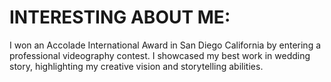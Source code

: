 # INTERESTING ABOUT ME:

I won an Accolade International Award in San Diego California by entering a professional videography contest. I showcased my best work in wedding story, highlighting my creative vision and storytelling abilities.
